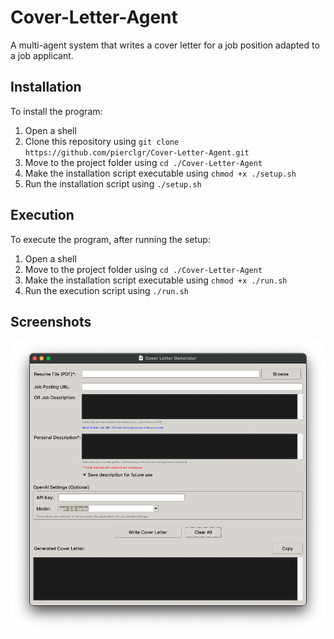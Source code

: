 # Cover-Letter-Agent
A multi-agent system that writes a cover letter for a job position adapted to a job applicant.

## Installation
To install the program:
1. Open a shell
2. Clone this repository using `git clone https://github.com/pierclgr/Cover-Letter-Agent.git`
3. Move to the project folder using `cd ./Cover-Letter-Agent`
4. Make the installation script executable using `chmod +x ./setup.sh`
5. Run the installation script using `./setup.sh`

## Execution
To execute the program, after running the setup:
1. Open a shell
2. Move to the project folder using `cd ./Cover-Letter-Agent`
3. Make the installation script executable using `chmod +x ./run.sh`
4. Run the execution script using `./run.sh`

## Screenshots
![main_screen](screenshots/main_screen.png)